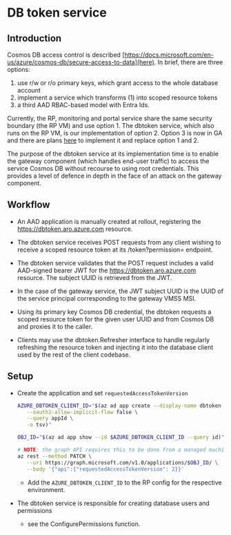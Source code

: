 # DB token service

## Introduction

Cosmos DB access control is described
[https://docs.microsoft.com/en-us/azure/cosmos-db/secure-access-to-data](here).
In brief, there are three options:

1. use r/w or r/o primary keys, which grant access to the whole database account
2. implement a service which transforms (1) into scoped resource tokens
3. a third AAD RBAC-based model with Entra Ids.

Currently, the RP, monitoring and portal service share the same security
boundary (the RP VM) and use option 1.  The dbtoken service, which also runs on
the RP VM, is our implementation of option 2.  Option 3 is now in GA and there are plans
[here](https://issues.redhat.com/browse/ARO-5512) to implement it and replace option 1
and 2.

The purpose of the dbtoken service at its implementation time is to enable the
gateway component (which handles end-user traffic) to access the service Cosmos
DB without recourse to using root credentials.  This provides a level of defence
in depth in the face of an attack on the gateway component.


## Workflow

* An AAD application is manually created at rollout, registering the
  https://dbtoken.aro.azure.com resource.

* The dbtoken service receives POST requests from any client wishing to receive
  a scoped resource token at its /token?permission=<permission> endpoint.

* The dbtoken service validates that the POST request includes a valid
  AAD-signed bearer JWT for the https://dbtoken.aro.azure.com resource.  The
  subject UUID is retrieved from the JWT.

* In the case of the gateway service, the JWT subject UUID is the UUID of the
  service principal corresponding to the gateway VMSS MSI.

* Using its primary key Cosmos DB credential, the dbtoken requests a scoped
  resource token for the given user UUID and <permission> from Cosmos DB and
  proxies it to the caller.

* Clients may use the dbtoken.Refresher interface to handle regularly refreshing
  the resource token and injecting it into the database client used by the rest
  of the client codebase.


## Setup

* Create the application and set `requestedAccessTokenVersion`

   ```bash
   AZURE_DBTOKEN_CLIENT_ID="$(az ad app create --display-name dbtoken \
      --oauth2-allow-implicit-flow false \
      --query appId \
      -o tsv)"

   OBJ_ID="$(az ad app show --id $AZURE_DBTOKEN_CLIENT_ID --query id)"

   # NOTE: the graph API requires this to be done from a managed machine
   az rest --method PATCH \
      --uri https://graph.microsoft.com/v1.0/applications/$OBJ_ID/ \
      --body '{"api":{"requestedAccessTokenVersion": 2}}'
   ```

   * Add the `AZURE_DBTOKEN_CLIENT_ID` to the RP config for the respective environment.

* The dbtoken service is responsible for creating database users and permissions

  * see the ConfigurePermissions function.


